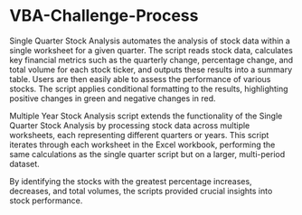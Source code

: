 # VBA-Challenge-Process

Single Quarter Stock Analysis automates the analysis of stock data within a single worksheet for a given quarter. The script reads stock data, calculates key financial metrics such as the quarterly change, percentage change, and total volume for each stock ticker, and outputs these results into a summary table. Users are then easily able to assess the performance of various stocks. The script applies conditional formatting to the results, highlighting positive changes in green and negative changes in red. 

Multiple Year Stock Analysis script extends the functionality of the Single Quarter Stock Analysis by processing stock data across multiple worksheets, each representing different quarters or years. This script iterates through each worksheet in the Excel workbook, performing the same calculations as the single quarter script but on a larger, multi-period dataset. 

By identifying the stocks with the greatest percentage increases, decreases, and total volumes, the scripts provided crucial insights into stock performance.



